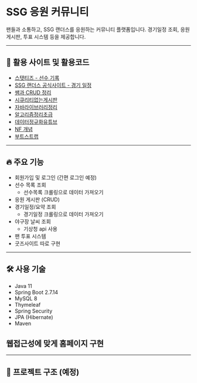 # SSG 응원 커뮤니티

팬들과 소통하고, SSG 랜더스를 응원하는 커뮤니티 플랫폼입니다.
경기일정 조회, 응원 게시판, 투표 시스템 등을 제공합니다.

---

## 📌 활용 사이트 및 활용코드
- [스탯티즈 - 선수 기록](https://statiz.sporki.com/?team=NC&year=2023)
- [SSG 랜더스 공식사이트 - 경기 일정](https://www.ssglanders.com/game/schedule)
- [쌤과 CRUD 정리](https://hi-sally03915.tistory.com/1724)
- [시큐리티없는게시판](https://github.com/yoon0416/java_2025/blob/main/%EC%8B%9C%ED%81%90%EB%A6%AC%ED%8B%B0%EC%97%86%EB%8A%94board.md)
- [자바라이브러리정리](https://github.com/yoon0416/java_2025/blob/main/%EC%9E%90%EB%B0%94%20%EB%9D%BC%EC%9D%B4%EB%B8%8C%EB%9F%AC%EB%A6%AC%20%EC%A0%95%EB%A6%AC.md)
- [알고리즘정리초급](https://github.com/yoon0416/java_2025/blob/main/%EC%95%8C%EA%B3%A0%EB%A6%AC%EC%A6%98%20%EC%A0%95%EB%A6%AC(%EC%B4%88%EA%B8%89).md)
- [데이터정규화유튜브](https://youtu.be/Y1FbowQRcmI?si=uGIWDYPTpNVdiFUn)
- [NF 개념](https://github.com/yoon0416/java_2025/blob/main/NF%EA%B0%9C%EB%85%90.md)
- [부트스트랩](https://www.w3schools.com/bootstrap/bootstrap_ver.asp)
---

## 🔥 주요 기능
- 회원가입 및 로그인 (간편 로그인 예정)
- 선수 목록 조회
  - 선수목록 크롤링으로 데이터 가져오기
- 응원 게시판 (CRUD)
- 경기일정/요약 조회
  - 경기일정 크롤링으로 데이터 가져오기
- 야구장 날씨 조회
  - 기상청 api 사용
- 팬 투표 시스템
- 굿즈사이트 따로 구현

---

## 🛠️ 사용 기술
- Java 11
- Spring Boot 2.7.14
- MySQL 8
- Thymeleaf
- Spring Security
- JPA (Hibernate)
- Maven

## 웹접근성에 맞게 홈페이지 구현

---

## 📂 프로젝트 구조 (예정)
